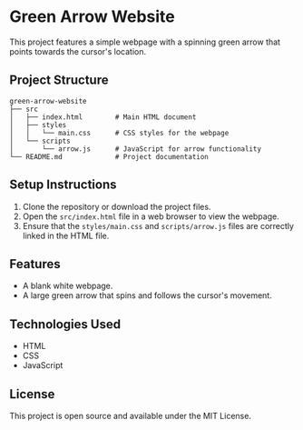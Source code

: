 # Green Arrow Website

This project features a simple webpage with a spinning green arrow that points towards the cursor's location.

## Project Structure

```
green-arrow-website
├── src
│   ├── index.html        # Main HTML document
│   ├── styles
│   │   └── main.css      # CSS styles for the webpage
│   └── scripts
│       └── arrow.js      # JavaScript for arrow functionality
└── README.md             # Project documentation
```

## Setup Instructions

1. Clone the repository or download the project files.
2. Open the `src/index.html` file in a web browser to view the webpage.
3. Ensure that the `styles/main.css` and `scripts/arrow.js` files are correctly linked in the HTML file.

## Features

- A blank white webpage.
- A large green arrow that spins and follows the cursor's movement.

## Technologies Used

- HTML
- CSS
- JavaScript

## License

This project is open source and available under the MIT License.